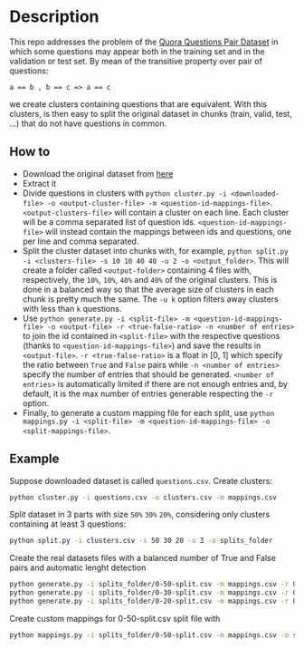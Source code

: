 # Description

This repo addresses the problem of the <a href="https://www.kaggle.com/quora/question-pairs-dataset/data">Quora Questions Pair Dataset</a> in which some questions may appear both in the training set and in the validation or test set.
By mean of the transitive property over pair of questions:
```
a == b , b == c => a == c
```
we create clusters containing questions that are equivalent.
With this clusters, is then easy to split the original dataset in chunks (train, valid, test, ...) that do not have questions in common.

## How to

- Download the original dataset from <a href="https://www.kaggle.com/quora/question-pairs-dataset/data">here</a>
- Extract it
- Divide questions in clusters with `python cluster.py -i <downloaded-file> -o <output-cluster-file> -m <question-id-mappings-file>`. `<output-clusters-file>` will contain a cluster on each line. Each cluster will be a comma separated list of question ids. `<question-id-mappings-file>` will instead contain the mappings between ids and questions, one per line and comma separated.
- Split the cluster dataset into chunks with, for example, `python split.py -i <clusters-file> -s 10 10 40 40 -u 2 -o <output_folder>`. This will create a folder called `<output-folder>` containing 4 files with, respectively, the `10%`, `10%`, `40%` and `40%` of the original clusters. This is done in a balanced way so that the average size of clusters in each chunk is pretty much the same. The `-u k` option filters away clusters with less than `k` questions.
- Use `python generate.py -i <split-file> -m <question-id-mappings-file> -o <output-file> -r <true-false-ratio> -n <number of entries>` to join the id contained in `<split-file>` with the respective questions (thanks to `<question-id-mappings-file>`) and save the results in `<output-file>`. `-r <true-false-ratio>` is a float in [0, 1] which specify the ratio between `True` and `False` pairs while `-n <number of entries>` specify the number of entries that should be generated. `<number of entries>` is automatically limited if there are not enough entries and, by default, it is the max number of entries generable respecting the `-r` option.
- Finally, to generate a custom mapping file for each split, use `python mappings.py -i <split-file> -m <question-id-mappings-file> -o <split-mappings-file>`.


## Example

Suppose downloaded dataset is called `questions.csv`. Create clusters:

```bash
python cluster.py -i questions.csv -o clusters.csv -m mappings.csv
```

Split dataset in 3 parts with size `50%` `30%` `20%`, considering only clusters containing at least 3 questions:

```bash
python split.py -i clusters.csv -s 50 30 20 -u 3 -o splits_folder
```

Create the real datasets files with a balanced number of True and False pairs and automatic lenght detection
```bash
python generate.py -i splits_folder/0-50-split.csv -m mappings.csv -r 0.5 -o train.csv
python generate.py -i splits_folder/0-30-split.csv -m mappings.csv -r 0.5 -o test.csv
python generate.py -i splits_folder/0-20-split.csv -m mappings.csv -r 0.5 -o valid.csv
```

Create custom mappings for 0-50-split.csv split file with
```bash
python mappings.py -i splits_folder/0-50-split.csv -m mappings.csv -o splits_folder/0.50-split-mappings.csv
```